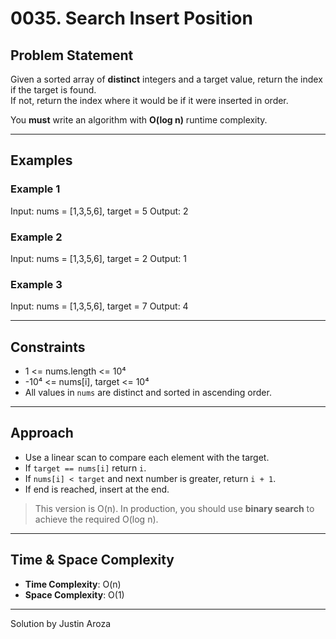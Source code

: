 # 0035. Search Insert Position

## Problem Statement

Given a sorted array of **distinct** integers and a target value, return the index if the target is found.  
If not, return the index where it would be if it were inserted in order.

You **must** write an algorithm with **O(log n)** runtime complexity.

---

## Examples

### Example 1

Input: nums = [1,3,5,6], target = 5
Output: 2

### Example 2

Input: nums = [1,3,5,6], target = 2
Output: 1

### Example 3

Input: nums = [1,3,5,6], target = 7
Output: 4

---

## Constraints

- 1 <= nums.length <= 10⁴
- -10⁴ <= nums[i], target <= 10⁴
- All values in `nums` are distinct and sorted in ascending order.

---

## Approach

- Use a linear scan to compare each element with the target.
- If `target == nums[i]` return `i`.
- If `nums[i] < target` and next number is greater, return `i + 1`.
- If end is reached, insert at the end.

> This version is O(n). In production, you should use **binary search** to achieve the required O(log n).

---

## Time & Space Complexity

- **Time Complexity**: O(n)
- **Space Complexity**: O(1)

---

Solution by Justin Aroza
